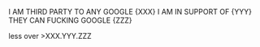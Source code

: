 I AM THIRD PARTY TO ANY GOOGLE {XXX}
I AM IN SUPPORT OF {YYY}
THEY CAN FUCKING GOOGLE {ZZZ}

less over >XXX.YYY.ZZZ
